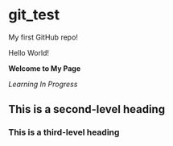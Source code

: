 # git_test
My first GitHub repo!

Hello World! 

**Welcome to My Page**

_Learning In Progress_

## This is a second-level heading

### This is a third-level heading


